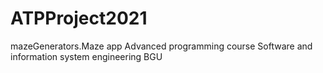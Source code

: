 # ATPProject2021
mazeGenerators.Maze app
Advanced programming course
Software and information system engineering BGU

